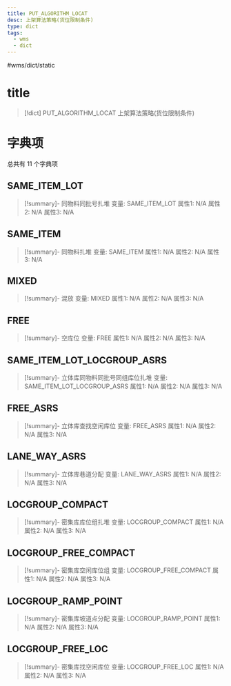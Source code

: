 ```yaml
---
title: PUT_ALGORITHM_LOCAT
desc: 上架算法策略(货位限制条件)
type: dict
tags:
  - wms
  - dict
---
```

#wms/dict/static

# title
>[!dict] PUT_ALGORITHM_LOCAT
> 上架算法策略(货位限制条件)

# 字典项
总共有 11 个字典项
## SAME_ITEM_LOT
>[!summary]- 同物料同批号扎堆
>变量: SAME_ITEM_LOT
>属性1: N/A
>属性2: N/A
>属性3: N/A

## SAME_ITEM
>[!summary]- 同物料扎堆
>变量: SAME_ITEM
>属性1: N/A
>属性2: N/A
>属性3: N/A

## MIXED
>[!summary]- 混放
>变量: MIXED
>属性1: N/A
>属性2: N/A
>属性3: N/A

## FREE
>[!summary]- 空库位
>变量: FREE
>属性1: N/A
>属性2: N/A
>属性3: N/A

## SAME_ITEM_LOT_LOCGROUP_ASRS
>[!summary]- 立体库同物料同批号同组库位扎堆
>变量: SAME_ITEM_LOT_LOCGROUP_ASRS
>属性1: N/A
>属性2: N/A
>属性3: N/A

## FREE_ASRS
>[!summary]- 立体库查找空闲库位
>变量: FREE_ASRS
>属性1: N/A
>属性2: N/A
>属性3: N/A

## LANE_WAY_ASRS
>[!summary]- 立体库巷道分配
>变量: LANE_WAY_ASRS
>属性1: N/A
>属性2: N/A
>属性3: N/A

## LOCGROUP_COMPACT
>[!summary]- 密集库库位组扎堆
>变量: LOCGROUP_COMPACT
>属性1: N/A
>属性2: N/A
>属性3: N/A

## LOCGROUP_FREE_COMPACT
>[!summary]- 密集库空闲库位组
>变量: LOCGROUP_FREE_COMPACT
>属性1: N/A
>属性2: N/A
>属性3: N/A

## LOCGROUP_RAMP_POINT
>[!summary]- 密集库坡道点分配
>变量: LOCGROUP_RAMP_POINT
>属性1: N/A
>属性2: N/A
>属性3: N/A

## LOCGROUP_FREE_LOC
>[!summary]- 密集库找空闲库位
>变量: LOCGROUP_FREE_LOC
>属性1: N/A
>属性2: N/A
>属性3: N/A
